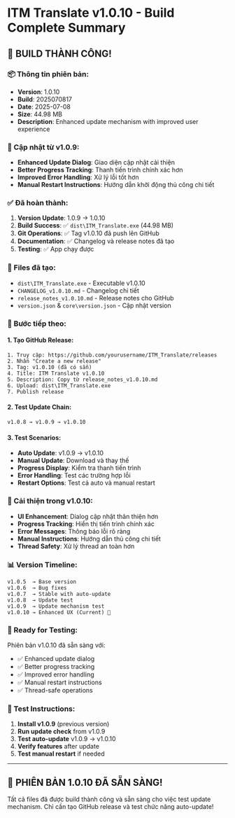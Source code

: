 # ITM Translate v1.0.10 - Build Complete Summary

## 🎉 BUILD THÀNH CÔNG!

### 📦 Thông tin phiên bản:
- **Version**: 1.0.10
- **Build**: 2025070817
- **Date**: 2025-07-08
- **Size**: 44.98 MB
- **Description**: Enhanced update mechanism with improved user experience

### 🔄 Cập nhật từ v1.0.9:
- **Enhanced Update Dialog**: Giao diện cập nhật cải thiện
- **Better Progress Tracking**: Thanh tiến trình chính xác hơn
- **Improved Error Handling**: Xử lý lỗi tốt hơn
- **Manual Restart Instructions**: Hướng dẫn khởi động thủ công chi tiết

### ✅ Đã hoàn thành:
1. **Version Update**: 1.0.9 → 1.0.10
2. **Build Success**: ✅ `dist\ITM_Translate.exe` (44.98 MB)
3. **Git Operations**: ✅ Tag v1.0.10 đã push lên GitHub
4. **Documentation**: ✅ Changelog và release notes đã tạo
5. **Testing**: ✅ App chạy được

### 📄 Files đã tạo:
- `dist\ITM_Translate.exe` - Executable v1.0.10
- `CHANGELOG_v1.0.10.md` - Changelog chi tiết
- `release_notes_v1.0.10.md` - Release notes cho GitHub
- `version.json` & `core\version.json` - Cập nhật version

### 🚀 Bước tiếp theo:

#### 1. Tạo GitHub Release:
```
1. Truy cập: https://github.com/yourusername/ITM_Translate/releases
2. Nhấn "Create a new release"
3. Tag: v1.0.10 (đã có sẵn)
4. Title: ITM Translate v1.0.10
5. Description: Copy từ release_notes_v1.0.10.md
6. Upload: dist\ITM_Translate.exe
7. Publish release
```

#### 2. Test Update Chain:
```
v1.0.8 → v1.0.9 → v1.0.10
```

#### 3. Test Scenarios:
- **Auto Update**: v1.0.9 → v1.0.10
- **Manual Update**: Download và thay thế
- **Progress Display**: Kiểm tra thanh tiến trình
- **Error Handling**: Test các trường hợp lỗi
- **Restart Options**: Test cả auto và manual restart

### 🔧 Cải thiện trong v1.0.10:
- **UI Enhancement**: Dialog cập nhật thân thiện hơn
- **Progress Tracking**: Hiển thị tiến trình chính xác
- **Error Messages**: Thông báo lỗi rõ ràng
- **Manual Instructions**: Hướng dẫn thủ công chi tiết
- **Thread Safety**: Xử lý thread an toàn hơn

### 📊 Version Timeline:
```
v1.0.5  → Base version
v1.0.6  → Bug fixes
v1.0.7  → Stable with auto-update
v1.0.8  → Update test
v1.0.9  → Update mechanism test
v1.0.10 → Enhanced UX (Current) 🎯
```

### 🎯 Ready for Testing:
Phiên bản v1.0.10 đã sẵn sàng với:
- ✅ Enhanced update dialog
- ✅ Better progress tracking
- ✅ Improved error handling
- ✅ Manual restart instructions
- ✅ Thread-safe operations

### 📱 Test Instructions:
1. **Install v1.0.9** (previous version)
2. **Run update check** from v1.0.9
3. **Test auto-update** v1.0.9 → v1.0.10
4. **Verify features** after update
5. **Test manual restart** if needed

---

## 🏁 PHIÊN BẢN 1.0.10 ĐÃ SẴN SÀNG!

Tất cả files đã được build thành công và sẵn sàng cho việc test update mechanism. Chỉ cần tạo GitHub release và test chức năng auto-update!
